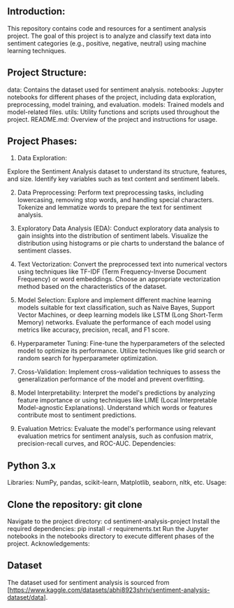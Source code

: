 

## Introduction:
This repository contains code and resources for a sentiment analysis project. The goal of this project is to analyze and classify text data into sentiment categories (e.g., positive, negative, neutral) using machine learning techniques. 

## Project Structure:

data: Contains the dataset used for sentiment analysis.
notebooks: Jupyter notebooks for different phases of the project, including data exploration, preprocessing, model training, and evaluation.
models: Trained models and model-related files.
utils: Utility functions and scripts used throughout the project.
README.md: Overview of the project and instructions for usage.

## Project Phases:

1. Data Exploration:

Explore the Sentiment Analysis dataset to understand its structure, features, and size.
Identify key variables such as text content and sentiment labels.

2. Data Preprocessing:
Perform text preprocessing tasks, including lowercasing, removing stop words, and handling special characters.
Tokenize and lemmatize words to prepare the text for sentiment analysis.

3. Exploratory Data Analysis (EDA):
Conduct exploratory data analysis to gain insights into the distribution of sentiment labels.
Visualize the distribution using histograms or pie charts to understand the balance of sentiment classes.


4. Text Vectorization:
Convert the preprocessed text into numerical vectors using techniques like TF-IDF (Term Frequency-Inverse Document Frequency) or word embeddings.
Choose an appropriate vectorization method based on the characteristics of the dataset.

6. Model Selection:
Explore and implement different machine learning models suitable for text classification, such as Naive Bayes, Support Vector Machines, or deep learning models like LSTM (Long Short-Term Memory) networks.
Evaluate the performance of each model using metrics like accuracy, precision, recall, and F1 score.

6. Hyperparameter Tuning:
Fine-tune the hyperparameters of the selected model to optimize its performance.
Utilize techniques like grid search or random search for hyperparameter optimization.

7. Cross-Validation:
Implement cross-validation techniques to assess the generalization performance of the model and prevent overfitting.

8. Model Interpretability:
Interpret the model's predictions by analyzing feature importance or using techniques like LIME (Local Interpretable Model-agnostic Explanations).
Understand which words or features contribute most to sentiment predictions.

9. Evaluation Metrics:
Evaluate the model's performance using relevant evaluation metrics for sentiment analysis, such as confusion matrix, precision-recall curves, and ROC-AUC.
Dependencies:

## Python 3.x
Libraries: NumPy, pandas, scikit-learn, Matplotlib, seaborn, nltk, etc.
Usage:

## Clone the repository: git clone <repository-url>
Navigate to the project directory: cd sentiment-analysis-project
Install the required dependencies: pip install -r requirements.txt
Run the Jupyter notebooks in the notebooks directory to execute different phases of the project.
Acknowledgements:

## Dataset
The dataset used for sentiment analysis is sourced from [https://www.kaggle.com/datasets/abhi8923shriv/sentiment-analysis-dataset/data].


